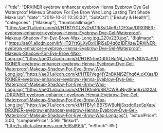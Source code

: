{
	"title": "DRXINER eyebrow enhancer eyebrow Henna Eyebrow Dye Gel Waterproof Makeup Shadow For Eye Brow Wax Long Lasting Tint Shade Make Up",
	"date": "2018-10-31 10:30:20",
	"SubCat": ["Beauty & Health"],
	"categories": ["Makeup"],
	"thumbnailImage": "https://ae01.alicdn.com/kf/HTB1YtGLXyDxK1RjSsD4q6z1DFXae/DRXINER-eyebrow-enhancer-eyebrow-Henna-Eyebrow-Dye-Gel-Waterproof-Makeup-Shadow-For-Eye-Brow-Wax-Long.jpg_220x220.jpg",
	"BigImage": ["https://ae01.alicdn.com/kf/HTB1YtGLXyDxK1RjSsD4q6z1DFXae/DRXINER-eyebrow-enhancer-eyebrow-Henna-Eyebrow-Dye-Gel-Waterproof-Makeup-Shadow-For-Eye-Brow-Wax-Long.jpg","https://ae01.alicdn.com/kf/HTB1rtmGdUD.BuNjt_h7q6yNDVXaP/DRXINER-eyebrow-enhancer-eyebrow-Henna-Eyebrow-Dye-Gel-Waterproof-Makeup-Shadow-For-Eye-Brow-Wax-Long.jpg","https://ae01.alicdn.com/kf/HTB1Veg4jYZnBKNjSZFhq6A.oXXas/DRXINER-eyebrow-enhancer-eyebrow-Henna-Eyebrow-Dye-Gel-Waterproof-Makeup-Shadow-For-Eye-Brow-Wax-Long.jpg","https://ae01.alicdn.com/kf/HTB1m9bSB7CWBuNjy0Faq6xUlXXaL/DRXINER-eyebrow-enhancer-eyebrow-Henna-Eyebrow-Dye-Gel-Waterproof-Makeup-Shadow-For-Eye-Brow-Wax-Long.jpg","https://ae01.alicdn.com/kf/HTB1y1.BB7SWBuNjSszdq6zeSpXap/DRXINER-eyebrow-enhancer-eyebrow-Henna-Eyebrow-Dye-Gel-Waterproof-Makeup-Shadow-For-Eye-Brow-Wax-Long.jpg"],
	"actualPrice": 3.00,
	"comparePrice": 5.99,
	"linkurl": "http://s.click.aliexpress.com/e/6sIK6Ik",
	"inStock": 65
}
